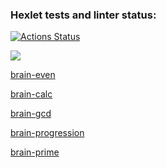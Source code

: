 ### Hexlet tests and linter status:
[![Actions Status](https://github.com/susemaa/frontend-project-44/workflows/hexlet-check/badge.svg)](https://github.com/susemaa/frontend-project-44/actions)

<a href="https://codeclimate.com/github/codeclimate/codeclimate/maintainability"><img src="https://api.codeclimate.com/v1/badges/a99a88d28ad37a79dbf6/maintainability" /></a>

<a href="https://asciinema.org/a/589895">brain-even</a>

<a href="https://asciinema.org/a/589894">brain-calc</a>

<a href="https://asciinema.org/a/589959">brain-gcd</a>

<a href="https://asciinema.org/a/589982">brain-progression</a>

<a href="https://asciinema.org/a/589994">brain-prime</a>
